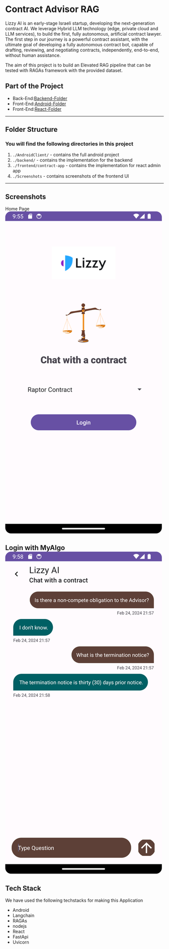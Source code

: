 # Contract Advisor RAG

Lizzy AI is an early-stage Israeli startup, developing the next-generation contract AI. We leverage Hybrid LLM technology (edge, private cloud and LLM services), to build the first, fully autonomous, artificial contract lawyer. The first step in our journey is a powerful contract assistant, with the ultimate goal of developing a fully autonomous contract bot, capable of drafting, reviewing, and negotiating contracts, independently, end-to-end, without human assistance. 

The aim of this project is to build an Elevated RAG pipeline that can be tested with RAGAs framework with the provided dataset.

## Part of the Project

- Back-End:[Backend-Folder](https://github.com/fanuelabebe/RefundByLocationSmartContract/tree/main/Truffle)
- Front-End:[Android-Folder](https://github.com/fanuelabebe/Contract_Advisor_RAG/tree/main/AndroidClient)
- Front-End:[React-Folder](https://github.com/fanuelabebe/Contract_Advisor_RAG/tree/main/frontend/contract-app)
---

## Folder Structure

### You will find the following directories in this project

1. `./AndroidClient/` - contains the full android project
2. `./backend/` - contains the implementation for the backend
3. `./frontend/contract-app` - contains the implementation for react admin app
4. `./Screenshots` - contains screenshots of the frontend UI
---
## Screenshots
Home Page
![Home Screen](./ScreenShots/home_screen.png)

Login with MyAlgo
![Chat Page](./ScreenShots/chat_page.png)
---
## Tech Stack

We have used the following techstacks for making this Application

- Android
- Langchain
- RAGAs
- nodejs
- React
- FastApi
- Uvicorn
